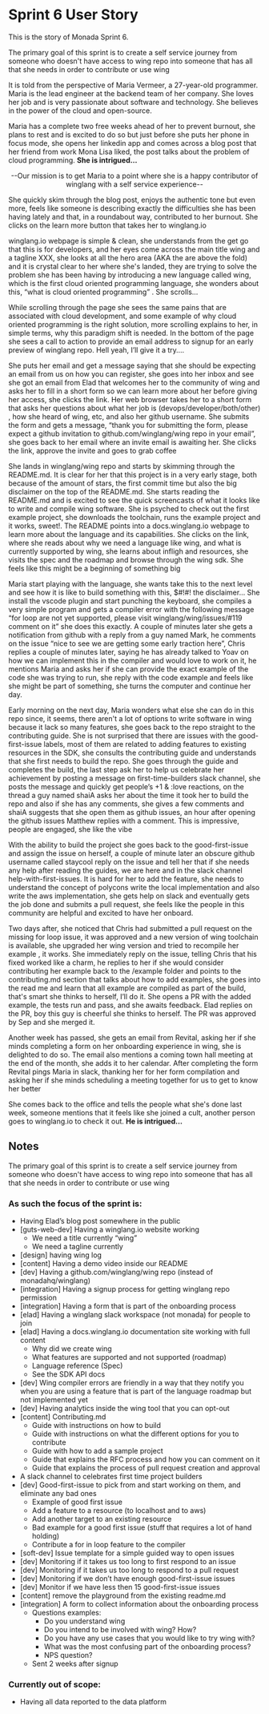# Sprint 6 User Story
This is the story of Monada Sprint 6.

The primary goal of this sprint is to create a self service journey from someone who doesn't have access to wing repo into someone that has all that she needs in order to contribute or use wing 

It is told from the perspective of Maria Vermeer, a 27-year-old programmer. Maria is the lead engineer at the backend team of her company. She loves her job and is very passionate about software and technology. She believes in the power of the cloud and open-source. 

Maria has a complete two free weeks ahead of her to prevent burnout, she plans to rest and is excited to do so but just before she puts her phone in focus mode, she opens her linkedin app and comes across a blog post that her friend from work Mona Lisa liked, the post talks about the problem of cloud programming. **She is intrigued…**

<p align="center">
--Our mission is to get Maria to a point where she is a happy contributor of winglang with a self service experience--
</p>

She quickly skim through the blog post, enjoys the authentic tone but even more, feels like someone is describing exactly the difficulties she has been having lately and that, in a roundabout way, contributed to her burnout. She clicks on the learn more button that takes her to winglang.io 

winglang.io webpage is simple & clean, she understands from the get go that this is for developers, and her eyes come across the main title wing and a tagline XXX, she looks at all the hero area (AKA the are above the fold) and it is crystal clear to her where she's landed, they are trying to solve the problem she has been having by introducing a new language called wing, which is the first cloud oriented programming language, she wonders about this, “what is cloud oriented programming” . She scrolls… 

While scrolling through the page she sees the same pains that are associated with cloud development, and some example of why cloud oriented programming is the right solution, more scrolling explains to her, in simple terms, why this paradigm shift is needed. In the bottom of the page she sees a call to action to provide an email address to signup for an early preview of winglang repo. Hell yeah, I’ll give it a try…. 

She puts her email and get a message saying that she should be expecting an email from us on how you can register, she goes into her inbox and see she got an email from Elad that welcomes her to the community of wing and asks her to fill in a short form so we can learn more about her before giving her access, she clicks the link. Her web browser takes her to a short form that asks her questions about what her job is (devops/developer/both/other) , how she heard of wing, etc, and also her github username. She submits the form and gets a message, “thank you for submitting the form, please expect a github invitation to github.com/winglang/wing repo in your email”, she goes back to her email where an invite email is awaiting her. She clicks the link, approve the invite and goes to grab coffee 

She lands in winglang/wing repo and starts by skimming through the README.md. It is clear for her that this project is in a very early stage, both because of the amount of stars, the first commit time but also the big disclaimer on the top of the README.md. She starts reading the README.md and is excited to see the quick screencasts of what it looks like to write and compile wing software. She is psyched to check out the first example project, she downloads the toolchain,  runs the example project and it works, sweet!. The README points into a docs.winglang.io webpage to learn more about the language and its capabilities. She clicks on the link, where she reads about why we need a language like wing, and what is currently supported by wing, she learns about infligh and resources, she visits the spec and the roadmap and browse through the wing sdk. She feels like this might be a beginning of something big

Maria start playing with the language, she wants take this to the next level and see how it is like to build something with this, $#!#! the disclaimer… She install the vscode plugin and start punching the keyboard, she compiles a very simple program and gets a compiler error with the following message “for loop are not yet supported, please visit winglang/wing/issues/#119 comment on it” she does this exactly. A couple of minutes later she gets a notification from github with a reply from a guy named Mark, he comments on the issue “nice to see we are getting some early traction here”, Chris replies a couple of minutes later, saying he has already talked to Yoav on how we can implement this in the compiler and would love to work on it, he mentions Maria and asks her if she can provide the exact example of the code she was trying to run, she reply with the code example and feels like she might be part of something, she turns the computer and continue her day. 

Early morning on the next day, Maria wonders what else she can do in this repo since, it seems, there aren't a lot of options to write software in wing because it lack so many features, she goes back to the repo straight to the contributing guide. She is not surprised that there are issues with the good-first-issue labels, most of them are related to adding features to existing resources in the SDK, she consults the contributing guide and understands that she first needs to build the repo. She goes through the guide and completes the build, the last step ask her to help us celebrate her achievement by posting a message on first-time-builders slack channel, she posts the message and quickly get people’s +1 & :love reactions, on the thread a guy named shaiA asks her about the time it took her to build the repo and also if she has any comments, she gives a few comments and shaiA suggests that she open them as github issues, an hour after opening the github issues Matthew replies with a comment. This is impressive, people are engaged, she like the vibe 

With the ability to build the project she goes back to the good-first-issue and assign the issue on herself, a couple of minute later an obscure github username called staycool reply on the issue and tell her that if she needs any help after reading the guides, we are here and in the slack channel help-with-first-issues. It is hard for her to add the feature, she needs to understand the concept of polycons write the local implementation and also write the aws implementation, she gets help on slack and eventually gets the job done and submits a pull request, she feels like the people in this community are helpful and excited to have her onboard.

Two days after, she noticed that Chris had submitted a pull request on the missing for loop issue, it was approved and a new version of wing toolchain is available, she upgraded her wing version and tried to recompile her example , it works. She immediately reply on the issue, telling Chris that his fixed worked like a charm, he replies to her if she would consider contributing her example back to the /example folder and points to the contributing.md section that talks about how to add examples, she goes into the read me and learn that all example are compiled as part of the build, that's smart she thinks to herself, I’ll do it. She opens a PR with the added example, the tests run and pass, and she awaits feedback. Elad replies on the PR, boy this guy is cheerful she thinks to herself. The PR was approved by Sep and she merged it. 

Another week has passed, she gets an email from Revital, asking her if she minds completing a form on her onboarding experience in wing, she is delighted to do so. The email also mentions a coming town hall meeting at the end of the month, she adds it to her calendar. After completing the form Revital pings Maria in slack, thanking her for her form compilation and asking her if she minds scheduling a meeting together for us to get to know her better

She comes back to the office and tells the people what she's done last week, someone mentions that it feels like she joined a cult, another person goes to winglang.io to check it out. **He is intrigued…**


## Notes

The primary goal of this sprint is to create a self service journey from someone who doesn't have access to wing repo into someone that has all that she needs in order to contribute or use wing 

### As such the focus of the sprint is:

- Having Elad’s blog post somewhere in the public 
- [guts-web-dev] Having a winglang.io website working
  - We need a title currently “wing”
  - We need a tagline currently 
- [design] having wing log
- [content] Having a demo video inside our README
- [dev] Having a github.com/winglang/wing repo (instead of monadahq/winglang)
- [integration] Having a signup process for getting winglang repo permission 
- [integration] Having a form that is part of the onboarding process
- [elad] Having a winglang slack workspace (not monada) for people to join
- [elad] Having a docs.winglang.io documentation site working with full content
  - Why did we create wing
  - What features are supported and not supported  (roadmap) 
  - Language reference (Spec)
  - See the SDK API docs
- [dev] Wing compiler errors are friendly in a way that they notify you when you are using a feature that is part of the language roadmap but not implemented yet
- [dev] Having analytics inside the wing tool that you can opt-out 
- [content] Contributing.md 
  - Guide with instructions on how to build
  - Guide with instructions on what the different options for you to contribute
  - Guide with how to add a sample project
  - Guide that explains the RFC process and how you can comment on it
  - Guide that explains the process of pull request creation and approval
- A slack channel to celebrates first time project builders
- [dev] Good-first-issue to pick from and start working on them, and eliminate any bad ones
  - Example of good first issue
   - Add a feature to a resource (to localhost and to aws)
   - Add another target to an existing resource 
  - Bad example for a good first issue (stuff that requires a lot of hand holding)
   - Contribute a for in loop feature to the compiler
- [soft-dev] Issue template for a simple guided way to open issues 
- [dev] Monitoring if it takes us too long to first respond to an issue 
- [dev] Monitoring if it takes us too long to respond to a pull request
- [dev] Monitoring if we don’t have enough good-first-issue issues
- [dev] Monitor if we have less then 15 good-first-issue issues
- [content] remove the playground from the existing readme.md
- [integration] A form to collect information about the onboarding process
  - Questions examples:
    - Do you understand wing
    - Do you intend to be involved with wing? How? 
    - Do you have any use cases that you would like to try wing with? 
    - What was the most confusing part of the onboarding process?
    - NPS question?
  - Sent 2 weeks after signup 

### Currently out of scope:
- Having all data reported to the data platform 

